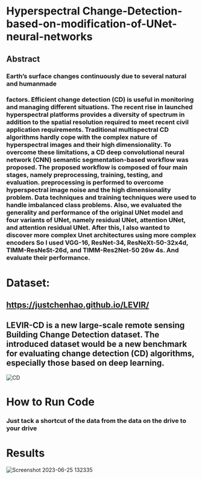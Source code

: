 # Hyperspectral Change-Detection-based-on-modification-of-UNet-neural-networks
## Abstract
### Earth’s surface changes continuously due to several natural and humanmade
### factors. Efficient change detection (CD) is useful in monitoring and managing different situations. The recent rise in launched hyperspectral platforms provides a diversity of spectrum in addition to the spatial resolution required to meet recent civil application requirements. Traditional multispectral CD algorithms hardly cope with the complex nature of hyperspectral images and their high dimensionality. To overcome these limitations, a CD deep convolutional neural network (CNN) semantic segmentation-based workflow was proposed. The proposed workflow is composed of four main stages, namely preprocessing, training, testing, and evaluation. preprocessing is performed to overcome hyperspectral image noise and the high dimensionality problem. Data techniques and training techniques were used to handle  imbalanced class problems.  Also, we evaluated the generality and performance of the original UNet model and four variants of UNet, namely residual UNet, attention UNet, and attention residual UNet. After this, I also wanted to discover more complex Unet architectures using more complex encoders So I used VGG-16, ResNet-34, ResNeXt-50-32x4d, TIMM-ResNeSt-26d, and TIMM-Res2Net-50 26w 4s. And evaluate their performance.

# Dataset: 
## https://justchenhao.github.io/LEVIR/
## LEVIR-CD is a new large-scale remote sensing Building Change Detection dataset. The introduced dataset would be a new benchmark for evaluating change detection (CD) algorithms, especially those based on deep learning.
<img src='https://justchenhao.github.io/LEVIR/assets/images/samples.jpg' alt='CD'>

# How to Run Code
### Just tack a shortcut of the data from the data on the drive to your drive

# Results 
![Screenshot 2023-06-25 132335](https://github.com/AbdoMostafa2052000/Hyperspectral-Change-Detection-based-on-modification-of-UNet-neural-networks/assets/66859807/0277295a-9a00-4615-8995-aebeff673b1d)
